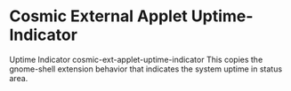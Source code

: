 # Cosmic External Applet Uptime-Indicator
Uptime Indicator cosmic-ext-applet-uptime-indicator
This copies the gnome-shell extension behavior that  indicates the system uptime in status area.
